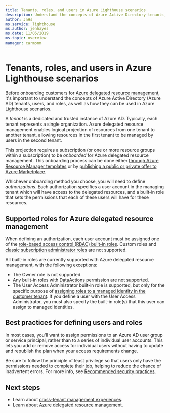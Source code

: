 ```yaml
---
title: Tenants, roles, and users in Azure Lighthouse scenarios
description: Understand the concepts of Azure Active Directory tenants, users, and roles, as well as how they can be used in Azure Lighthouse scenarios.
author: JnHs
ms.service: lighthouse
ms.author: jenhayes
ms.date: 11/05/2019
ms.topic: overview
manager: carmonm
---
```


# Tenants, roles, and users in Azure Lighthouse scenarios

Before onboarding customers for [Azure delegated resource management](azure-delegated-resource-management.md), it's important to understand the concepts of Azure Active Directory (Azure AD) tenants, users, and roles, as well as how they can be used in Azure Lighthouse scenarios.

A *tenant* is a dedicated and trusted instance of Azure AD. Typically, each tenant represents a single organization. Azure delegated resource management enables logical projection of resources from one tenant to another tenant, allowing resources in the first tenant to be managed by users in the second tenant.

This projection requires a subscription (or one or more resource groups within a subscription) to be *onboarded* for Azure delegated resource management. This onboarding process can be done either [through Azure Resource Manager templates](../how-to/onboard-customer.md) or by [publishing a public or private offer to Azure Marketplace](../how-to/publish-managed-services-offers.md).

Whichever onboarding method you choose, you will need to define *authorizations*. Each authorization specifies a user account in the managing tenant which will have access to the delegated resources, and a built-in role that sets the permissions that each of these users will have for these resources.

## Supported roles for Azure delegated resource management

When defining an authorization, each user account must be assigned one of the [role-based access control (RBAC) built-in roles](https://docs.microsoft.com/azure/role-based-access-control/built-in-roles). Custom roles and [classic subscription administrator roles](https://docs.microsoft.com/azure/role-based-access-control/classic-administrators) are not supported.

All built-in roles are currently supported with Azure delegated resource management, with the following exceptions:
- The Owner role is not supported.
- Any built-in roles with [DataActions](https://docs.microsoft.com/azure/role-based-access-control/role-definitions#dataactions) permission are not supported.
- The User Access Administrator built-in role is supported, but only for the specific purpose of [assigning roles to a managed identity in the customer tenant](../how-to/deploy-policy-remediation.md#create-a-user-who-can-assign-roles-to-a-managed-identity-in-the-customer-tenant). If you define a user with the User Access Administrator, you must also specify the built-in role(s) that this user can assign to managed identities.

## Best practices for defining users and roles

In most cases, you'll want to assign permissions to an Azure AD user group or service principal, rather than to a series of individual user accounts. This lets you add or remove access for individual users without having to update and republish the plan when your access requirements change.

Be sure to follow the principle of least privilege so that users only have the permissions needed to complete their job, helping to reduce the chance of inadvertent errors. For more info, see [Recommended security practices](../concepts/recommended-security-practices.md).

## Next steps

- Learn about [cross-tenant management experiences](cross-tenant-management-experience.md).
- Learn about [Azure delegated resource management](azure-delegated-resource-management.md).